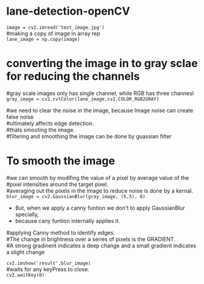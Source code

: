# lane-detection-openCV

```image = cv2.imread('test_image.jpg')``` </br>
#making a copy of image in array rep </br>
```lane_image = np.copy(image)```
# converting the image in to gray sclae for reducing the channels </br>
#gray scale images only has single channel, while RGB has three channesl </br>
```gray_image = cv2.cvtColor(lane_image,cv2.COLOR_RGB2GRAY)``` </br>

#we need to clear the noise in the image, because Image noise can create false noise </br>
#ultimately affects edge detection. </br>
#thats smooting the image. </br>
#filtering and smoothing the image can be done by guassian filter </br>

# To smooth the image </br>
#we can smooth by modifing the value of a pixel by average value of the </br>
#pixel intensities around the target pixel. </br>
#averaging out the pixels in the image to reduce noise is done by a kernal. </br>
```blur_image = cv2.GaussianBlur(gray_image, (5,5), 0)``` </br>
- But, when we apply a canny funtion we don't to apply GaussianBlur specially, </br>
- because cany funtion internally applies it. </br>

#applying Canny method to identify edges. </br>
#The change in brightness over a series of pixels is the GRADIENT. </br>
#A strong gradinent indicates a deep change and a small gradient indicates a slight change </br> 


```cv2.imshow('result',blur_image)``` </br>
#waits for any keyPress to close. </br>
```cv2.waitKey(0)``` </br>
